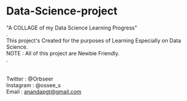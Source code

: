 # Data-Science-project
"A COLLAGE of my Data Science Learning Progress" <br/>
. <br/>
This project's Created for the purposes of Learning Especially on Data Science. <br/>
NOTE : All of this project are Newbie Friendly. <br/>
. <br/>
<br/>
<br/>
Twitter : @Orbseer <br/>
Instagram : @ossee_s <br/>
Email : anandapgt@gmail.com
